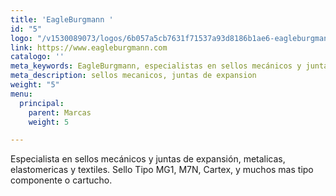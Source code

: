 ```yaml
---
title: 'EagleBurgmann '
id: "5"
logo: "/v1530089073/logos/6b057a5cb7631f71537a93d8186b1ae6-eagleburgmann.jpg"
link: https://www.eagleburgmann.com
catalogo: ''
meta_keywords: EagleBurgmann, especialistas en sellos mecánicos y juntas de expansión
meta_description: sellos mecanicos, juntas de expansion
weight: "5"
menu:
  principal:
    parent: Marcas
    weight: 5

---
```

Especialista en  sellos mecánicos y juntas de expansión, metalicas, elastomericas y textiles. Sello Tipo MG1, M7N, Cartex, y muchos mas tipo componente o cartucho.